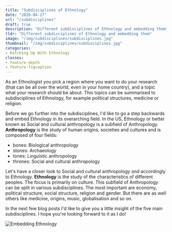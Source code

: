 ```yaml
---
title: "Subdisciplines of Ethnology"
date: "2020-04-27"
url: "/subdisciplines"
draft: true
description: "Different subdisciplines of Ethnology and embedding them"
tldr: "Different subdisciplines of Ethnology and embedding them"
image: "/img/subdisciplines/subdisciplines.jpg"
thumbnail: "/img/subdisciplines/subdisciplines.jpg"
categories:
- Katching Up With Ethnology
classes: 
- feature-depth
- feature-figcaption
---
```

As an Ethnologist you pick a region where you want to do your research (that can be all over the world, even in your home country), and a topic what your research should be about. This topics can be summarised to subdisciplines of Ethnology, for example political structures, medicine or religion.

<!--more-->

Before we go further into the subdisciplines, I'd like to go a step backwards and embed Ethnology in its overarching field. In the US, Ethnology or better known as Social and cultural anthropology is a subfield of Anthropology. **Anthropology** is the study of human origins, societies and cultures and is composed of four fields:

- bones: Biological anthropology
- stones: Archaeology
- tones: Linguistic anthropology
- thrones: Social and cultural anthropology

Let's have a closer look to Social and cultural anthropology and accordingly to Ethnology. **Ethnology** is the study of the characteristics of different peoples. The focus is primarily on culture. This subfield of Anthropology can be split in various subdisciplines. The most important are economy, political structure, social structure, religion and gender. But there are as well others like medicine, origins, music, globalisation and so on.

In the next few blog posts I'd like to give you a little insight of the five main subdisciplines. I hope you're looking forward to it as I do!

![Embedding Ethnology](/img/subdisciplines/embedding.png)

